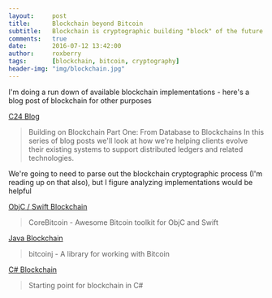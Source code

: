 ```yaml
---
layout:     post
title:      Blockchain beyond Bitcoin
subtitle:   Blockchain is cryptographic building "block" of the future
comments:   true
date:       2016-07-12 13:42:00
author:     roxberry
tags:       [blockchain, bitcoin, cryptography]
header-img: "img/blockchain.jpg"
---
```


I'm doing a run down of available blockchain implementations - here's a blog post of blockchain for other purposes 

[C24 Blog](https://blog.c24tech.com/data-geek/building-on-blockchain-part-one-from-database-to-blockchain)

>Building on Blockchain Part One: From Database to Blockchains
In this series of blog posts we'll look at how we're helping clients evolve their existing systems to support distributed ledgers and related technologies.

We're going to need to parse out the blockchain cryptographic process (I'm reading up on that also), but I figure analyzing implementations would be helpful

[ObjC / Swift Blockchain](https://github.com/oleganza/CoreBitcoin)

>CoreBitcoin - Awesome Bitcoin toolkit for ObjC and Swift

[Java Blockchain](https://github.com/roxberry/bitcoinj)

>bitcoinj - A library for working with Bitcoin


[C# Blockchain](https://github.com/roxberry/BlockchainProgramming)

>Starting point for blockchain in C#